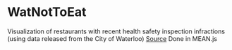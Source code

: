 WatNotToEat
===========

Visualization of restaurants with recent health safety inspection infractions (using data released from the City of Waterloo)
[Source](http://www.regionofwaterloo.ca/en/regionalGovernment/FoodPremiseDataset.asp)
Done in MEAN.js
